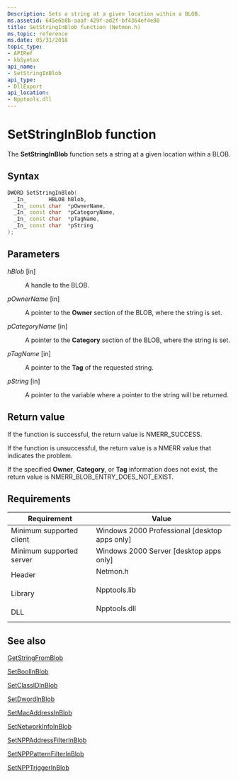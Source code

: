 ```yaml
---
Description: Sets a string at a given location within a BLOB.
ms.assetid: 645e6b8b-aaaf-429f-ad2f-bf4364ef4e80
title: SetStringInBlob function (Netmon.h)
ms.topic: reference
ms.date: 05/31/2018
topic_type: 
- APIRef
- kbSyntax
api_name: 
- SetStringInBlob
api_type: 
- DllExport
api_location: 
- Npptools.dll
---
```


# SetStringInBlob function

The **SetStringInBlob** function sets a string at a given location within a BLOB.

## Syntax


```C++
DWORD SetStringInBlob(
  _In_       HBLOB hBlob,
  _In_ const char  *pOwnerName,
  _In_ const char  *pCategoryName,
  _In_ const char  *pTagName,
  _In_ const char  *pString
);
```



## Parameters

<dl> <dt>

*hBlob* \[in\]
</dt> <dd>

A handle to the BLOB.

</dd> <dt>

*pOwnerName* \[in\]
</dt> <dd>

A pointer to the **Owner** section of the BLOB, where the string is set.

</dd> <dt>

*pCategoryName* \[in\]
</dt> <dd>

A pointer to the **Category** section of the BLOB, where the string is set.

</dd> <dt>

*pTagName* \[in\]
</dt> <dd>

A pointer to the **Tag** of the requested string.

</dd> <dt>

*pString* \[in\]
</dt> <dd>

A pointer to the variable where a pointer to the string will be returned.

</dd> </dl>

## Return value

If the function is successful, the return value is NMERR\_SUCCESS.

If the function is unsuccessful, the return value is a NMERR value that indicates the problem.

If the specified **Owner**, **Category**, or **Tag** information does not exist, the return value is NMERR\_BLOB\_ENTRY\_DOES\_NOT\_EXIST.

## Requirements



| Requirement | Value |
|-------------------------------------|-----------------------------------------------------------------------------------------|
| Minimum supported client<br/> | Windows 2000 Professional \[desktop apps only\]<br/>                              |
| Minimum supported server<br/> | Windows 2000 Server \[desktop apps only\]<br/>                                    |
| Header<br/>                   | <dl> <dt>Netmon.h</dt> </dl>     |
| Library<br/>                  | <dl> <dt>Npptools.lib</dt> </dl> |
| DLL<br/>                      | <dl> <dt>Npptools.dll</dt> </dl> |



## See also

<dl> <dt>

[GetStringFromBlob](getstringfromblob.md)
</dt> <dt>

[SetBoolInBlob](setboolinblob.md)
</dt> <dt>

[SetClassIDInBlob](setclassidinblob.md)
</dt> <dt>

[SetDwordInBlob](setdwordinblob.md)
</dt> <dt>

[SetMacAddressInBlob](setmacaddressinblob.md)
</dt> <dt>

[SetNetworkInfoInBlob](setnetworkinfoinblob.md)
</dt> <dt>

[SetNPPAddressFilterInBlob](setnppaddressfilterinblob.md)
</dt> <dt>

[SetNPPPatternFilterInBlob](setnpppatternfilterinblob.md)
</dt> <dt>

[SetNPPTriggerInBlob](setnpptriggerinblob.md)
</dt> </dl>

 

 




